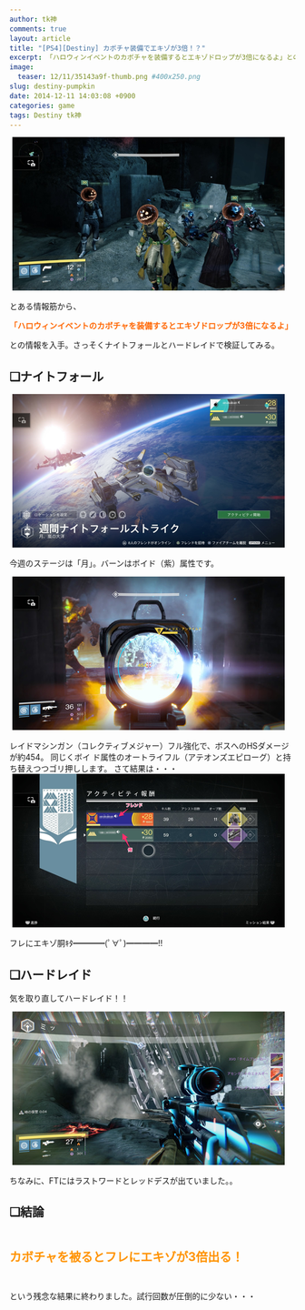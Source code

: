 ```yaml
---
author: tk神
comments: true
layout: article
title: "[PS4][Destiny] カボチャ装備でエキゾが3倍！？"
excerpt: 「ハロウィンイベントのカボチャを装備するとエキゾドロップが3倍になるよ」との情報を入手。さっそくナイトフォールとハードレイドで検証してみる。
image:
  teaser: 12/11/35143a9f-thumb.png #400x250.png
slug: destiny-pumpkin
date: 2014-12-11 14:03:08 +0900
categories: game
tags: Destiny tk神
---
```


<!-- more -->

<a  href="/images/12/11/35143a9f.png" title="1" target="_blank"><img  src="/images/12/11/35143a9f-s.png" width="480" height="270" border="0" alt="1" hspace="5" class="pict"></a><br />
<p>とある情報筋から、</p>
<p><span  style="color: rgb(255, 102, 0);"><strong>「ハロウィンイベントのカボチャを装備するとエキゾドロップが3倍になるよ」</strong></span></p>
<p>との情報を入手。さっそくナイトフォールとハードレイドで検証してみる。</p>
<!--more-->
<p><!-- more --></p>
<h2><strong>❏ナイトフォール</strong></h2>
<a  href="/images/12/11/8eb9fd41.png" title="2" target="_blank"><img  src="/images/12/11/8eb9fd41-s.png" width="480" height="270" border="0" alt="2" hspace="5" class="pict"></a><br />
<p>今週のステージは「月」。バーンはボイド（紫）属性です。</p>
<a  href="/images/12/11/5b249b2b.jpg" title="3" target="_blank"><img  src="/images/12/11/5b249b2b-s.jpg" width="480" height="270" border="0" alt="3" hspace="5" class="pict"></a><br />
<p>レイドマシンガン（コレクティブメジャー）フル強化で、ボスへのHSダメージが約454。 同じくボイ
ド属性のオートライフル（アテオンズエピローグ）と持ち替えつつゴリ押しします。 さて結果は・・・
<a  href="/images/12/11/c08f8168.png" title="4" target="_blank">
<img  src="/images/12/11/c08f8168-s.png" width="480" height="270" border="0" alt="4" hspace="5" class="pict"></a><br />
</p>フレにエキゾ胴ｷﾀ━━━━(ﾟ∀ﾟ)━━━━!!<br />
<h2><strong>❏ハードレイド</strong></h2>
<p>気を取り直してハードレイド！！</p>
<a  href="/images/12/11/533dc12d.jpg" title="5" target="_blank"><img  src="/images/12/11/533dc12d-s.jpg" width="480" height="270" border="0" alt="5" hspace="5" class="pict"></a><br />
<p>ちなみに、FTにはラストワードとレッドデスが出ていました。。</p>
<h2><strong>❏結論</strong></h2>
<p>&nbsp;</p>
<p><span  style="font-size: 150%;"><strong><span  style="color: rgb(255, 147, 0);">カボチャを被るとフレにエキゾが3倍出る！</span></strong></span></p>
<p>&nbsp;</p>
<p>という残念な結果に終わりました。試行回数が圧倒的に少ない・・・</p>
